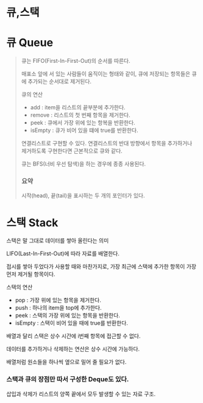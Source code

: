 # 큐,스택

# 큐 Queue

> 큐는 FIFO(First-In-First-Out)의 순서를 따른다.
>
> 매표소 앞에 서 있는 사람들이 움직이는 형태와 같이, 큐에 저장되는 항목들은 큐에 추가되는 순서대로 제거된다.
>
> 큐의 연산
>
> - add : item을 리스트의 끝부분에 추가한다.
> - remove : 리스트의 첫 번째 항목을 제거한다.
> - peek : 큐에서 가장 위에 있는 항복을 반환한다.
> - isEmpty : 큐가 비어 있을 떄에 true를 반환한다.
>
> 연결리스트로 구현할 수 있다. 연결리스트의 반대 방향에서 항목을 추가하거나 제거하도록 구현한다면 근본적으로 큐와 같다.
>
> 큐는 BFS(너비 우선 탐색)을 하는 경우에 종종 사용된다.
>
> ### 요약
>
> 시작(head), 끝(tail)을 표시하는 두 개의 포인터가 있다.



# 스택 Stack

스택은 말 그대로 데이터를 쌓아 올린다는 의미

LIFO(Last-In-First-Out)에 따라 자료를 배열한다.

접시를 쌓아 두었다가 사용할 때와 마찬가지로, 가장 최근에 스택에 추가한 항목이 가장 먼저 제거될 항목이다.

스택의 연산

- pop : 가장 위에 있는 항목을 제거한다.
- push : 하나의 item을 top에 추가한다.
- peek :  스택의 가장 위에 있는 항목을 반환한다.
- isEmpty :  스택이 비어 있을 때에 true를 반환한다.

배열과 달리 스택은 상수 시간에 i번째 항목에 접근할 수 없다.

데이터를 추가하거나 삭제하는 연산은 상수 시간에 가능하다.

배열처럼 원소들을 하나씩 옆으로 밀어 줄 필요가 없다.





### 스택과 큐의 장점만 따서 구성한 Deque도 있다.

삽입과 삭제가 리스트의 양쪽 끝에서 모두 발생할 수 있는 자료 구조.
